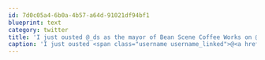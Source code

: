 ```yaml
---
id: 7d0c05a4-6b0a-4b57-a64d-91021df94bf1
blueprint: text
category: twitter
title: 'I just ousted @_ds as the mayor of Bean Scene Coffee Works on @foursquare! 4sq.com/9yCuuG'
caption: 'I just ousted <span class="username username_linked">@<a href="https://twitter.com/_ds" title="Dustin Senos">_ds</a></span> as the mayor of Bean Scene Coffee Works on @foursquare! <a href="http://4sq.com/9yCuuG" title="http://4sq.com/9yCuuG" class="link link_untco">4sq.com/9yCuuG</a>'
---
```

